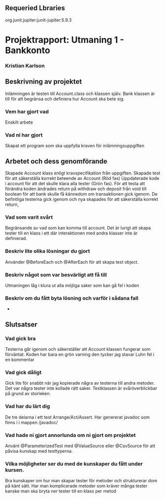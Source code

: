 ## Requeried Lbraries 
org.junit.jupiter:junit-jupiter:5.9.3

# Projektrapport: Utmaning 1 - Bankkonto

### Kristian Karlson

## Beskrivning av projektet
Inlämningen är testen till Account.class och klassen själv. Bank klassen är till för att begränsa och definiera hur Account ska bete sig.

### Vem har gjort vad
Enskilt arbete
### Vad ni har gjort
Skapat ett program som ska uppfylla kraven för inlämningsuppgiften

## Arbetet och dess genomförande
Skapade Account klass enligt kravspecifikation från uppgiften. Skapade test för att säkerställa korrekt beteende av Account (Röd fas)
Uppdaterade kode i account för att det skulle klara alla tester (Grön fas).
För att testa att förändra koden ändrades return på withdraw och deposit från void till boolean för att bank skulle få kännedom om transaktionen gick igenom.
De befintliga testerna gick igenom och nya skapades för att säkerställa korrekt return,

### Vad som varit svårt
Begränsande av vad som kan komma till account. Det är lurigt att skapa tester till en klass i ett där interaktionen med andra klasser inte är definierad. 

### Beskriv lite olika lösningar du gjort
Använder @BeforeEach och @AfterEach för att skapa test object. 

### Beskriv något som var besvärligt att få till
Utmaningen låg i klura ut alla möjliga saker som kan gå fel i koden 

### Beskriv om du fått byta lösning och varför i sådana fall
-

## Slutsatser

### Vad gick bra
Testerna går igenom och säkerställer att Account klassen fungerar som förväntat.
Koden har bara en grön varning den tycker jag stavar Luhn fel i en kommentar

### Vad gick dåligt
Gick lite för snabbt när jag kopierade några av testerna till andra metoder. Det var några tester inte kollade rätt saker.
Testklassen är svåröverblickbar på grund av storleken. 

### Vad har du lärt dig
De tre delarna i ett test Arrange/Act/Assert.
Har genererat javadoc som finns i i mappen /javadoc/ 

### Vad hade ni gjort annorlunda om ni gjort om projektet
Använt @ParameterizedTest med @ValueSource eller @CsvSource för att påvisa kunskap med testtyperna.

### Vilka möjligheter ser du med de kunskaper du fått under kursen.
Bra kunskaper om hur man skapar tester för metoder och strukturerar dom på känt sätt.
Har man komplicerade metoder som kräver många tester kanske man ska bryta ner tester till en klass per metod